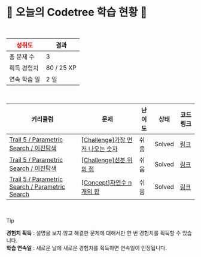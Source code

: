 # 🌲 오늘의 Codetree 학습 현황 🌲

<br />

| <span style="color:red;display:block;text-align:center;"> **성취도**</span> | 결과 |
|---|---|
| 총 문제 수 | 3 |
| 획득 경험치 | 80 / 25 XP |
| 연속 학습 일 | 2 일 |

<br />

|커리큘럼|문제|난이도|상태|코드 링크|
|---|---|---|---|---|
|[Trail 5 / Parametric Search / 이진탐색](https://www.codetree.ai/trail-info/intermediate-mid/)|[[Challenge]가장 먼저 나오는 숫자](https://www.codetree.ai/trails/complete/curated-cards/challenge-first-appear-number/)|쉬움|Solved|[링크](https://github.com/seosangwon/Algorithm/blob/main/250207/%EA%B0%80%EC%9E%A5%20%EB%A8%BC%EC%A0%80%20%EB%82%98%EC%98%A4%EB%8A%94%20%EC%88%AB%EC%9E%90/first-appear-number.py)|
|[Trail 5 / Parametric Search / 이진탐색](https://www.codetree.ai/trail-info/intermediate-mid/)|[[Challenge]선분 위의 점](https://www.codetree.ai/trails/complete/curated-cards/challenge-point-on-the-line-segment/)|쉬움|Solved|[링크](https://github.com/seosangwon/Algorithm/blob/main/250207/%EC%84%A0%EB%B6%84%20%EC%9C%84%EC%9D%98%20%EC%A0%90/point-on-the-line-segment.py)|
|[Trail 5 / Parametric Search / Parametric Search](https://www.codetree.ai/trail-info/intermediate-mid/)|[[Concept]자연수 n개의 합](https://www.codetree.ai/trails/complete/curated-cards/intro-sum-of-n-natural-numbers/)|쉬움|Solved|[링크](https://github.com/seosangwon/Algorithm/blob/main/250207/%EC%9E%90%EC%97%B0%EC%88%98%20n%EA%B0%9C%EC%9D%98%20%ED%95%A9/sum-of-n-natural-numbers.py)|


<br />

> [!TIP]
> **경험치 획득** : 설명을 보지 않고 해결한 문제에 대해서만 한 번 경험치를 획득할 수 있습니다.  
> **학습 연속일** : 새로운 날에 새로운 경험치를 획득하면 연속일이 인정됩니다.

